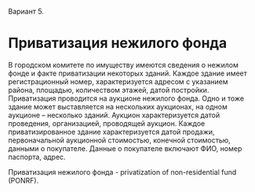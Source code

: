 Вариант 5.

# Приватизация нежилого фонда

В городском комитете по имуществу имеются сведения о нежилом фонде и
факте приватизации некоторых зданий. Каждое здание имеет регистрационный
номер, характеризуется адресом с указанием района, площадью, количеством
этажей, датой постройки. Приватизация проводится на аукционе нежилого фонда.
Одно и тоже здание может выставляется на нескольких аукционах, на одном
аукционе – несколько зданий. Аукцион характеризуется датой проведения,
организацией, проводящей аукцион. Каждое приватизированное здание
характеризуется датой продажи, первоначальной аукционной стоимостью,
конечной стоимостью, данными о покупателе. Данные о покупателе включают
ФИО, номер паспорта, адрес. 

Приватизация нежилого фонда - privatization of non-residential fund (PONRF).


